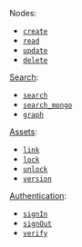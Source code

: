 Nodes:
* [`create`](API#apicreate)
* [`read`](API#apiread)
* [`update`](API#apiupdate)
* [`delete`](API#apidelete)

[Search](API#search):
* [`search`](API#apisearch)
* [`search_mongo`](API#apisearch_mongo)
* [`graph`](API#apigraph)

[Assets](API#assets):
* [`link`](API#apilink)
* [`lock`](API#apilock)
* [`unlock`](API#apiunlock)
* [`version`](API#apiversion)

[Authentication](API#Authentication):
* [`signIn`](API#apisignIn)
* [`signOut`](API#apisignOut)
* [`verify`](API#apiverify)
